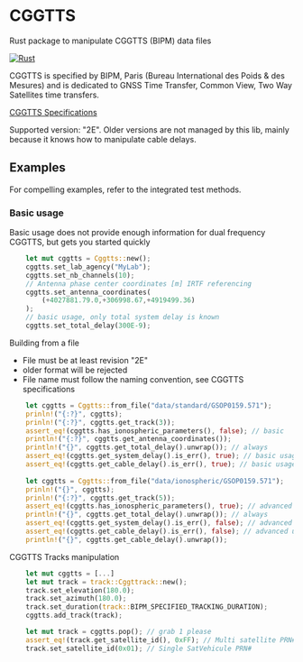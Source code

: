 # CGGTTS 
Rust package to manipulate CGGTTS (BIPM) data files

[![Rust](https://github.com/gwbres/cggtts/actions/workflows/rust.yml/badge.svg)](https://github.com/gwbres/cggtts/actions/workflows/rust.yml)

CGGTTS is specified by BIPM, Paris 
(Bureau International des Poids & des Mesures)
and is dedicated to GNSS Time Transfer, Common View, Two Way
Satellites time transfers.

[CGGTTS Specifications](https://www.bipm.org/documents/20126/52718503/G1-2015.pdf/f49995a3-970b-a6a5-9124-cc0568f85450)

Supported version: "2E". Older versions are not managed by this lib,
mainly because it knows how to manipulate cable delays.

## Examples
For compelling examples, refer to the integrated test methods.

### Basic usage

Basic usage does not provide enough information for dual frequency CGGTTS,
but gets you started quickly

```rust
    let mut cggtts = Cggtts::new();
    cggtts.set_lab_agency("MyLab");
    cggtts.set_nb_channels(10);
    // Antenna phase center coordinates [m] IRTF referencing
    cggtts.set_antenna_coordinates(
        (+4027881.79.0,+306998.67,+4919499.36)
    );
    // basic usage, only total system delay is known
    cggtts.set_total_delay(300E-9);
```

Building from a file

* File must be at least revision "2E"
* older format will be rejected
* File name must follow the naming convention, see CGGTTS specifications

```rust
    let cggtts = Cggtts::from_file("data/standard/GSOP0159.571");
    prinln!("{:?}", cggtts);
    prinln!("{:?}", cggtts.get_track(3));
    assert_eq!(cggtts.has_ionospheric_parameters(), false); // basic
    println!("{:?}", cggtts.get_antenna_coordinates());
    println!("{}", cggtts.get_total_delay().unwrap()); // always
    assert_eq!(cggtts.get_system_delay().is_err(), true); // basic usage
    assert_eq!(cggtts.get_cable_delay().is_err(), true); // basic usage
    
    let cggtts = Cggtts::from_file("data/ionospheric/GSOP0159.571");
    prinln!("{}", cggtts);
    prinln!("{:?}", cggtts.get_track(5));
    assert_eq!(cggtts.has_ionospheric_parameters(), true); // advanced
    println!("{}", cggtts.get_total_delay().unwrap()); // always
    assert_eq!(cggtts.get_system_delay().is_err(), false); // advanced usage
    assert_eq!(cggtts.get_cable_delay().is_err(), false); // advanced usage
    println!("{}", cggtts.get_cable_delay().unwrap());
```

CGGTTS Tracks manipulation
```rust
    let mut cggtts = [...]
    let mut track = track::Cggttrack::new();
    track.set_elevation(180.0);
    track.set_azimuth(180.0);
    track.set_duration(track::BIPM_SPECIFIED_TRACKING_DURATION);
    cggtts.add_track(track);

    let mut track = cggtts.pop(); // grab 1 please
    assert_eq!(track.get_satellite_id(), 0xFF); // Multi satellite PRN#
    track.set_satellite_id(0x01); // Single SatVehicule PRN#
```

